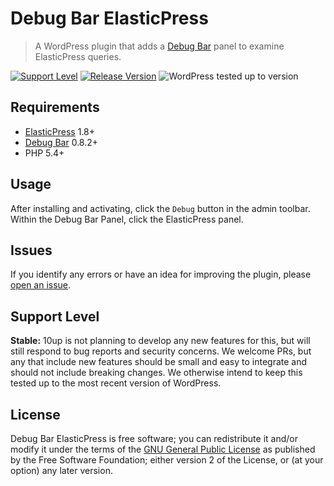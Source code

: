 # Debug Bar ElasticPress

> A WordPress plugin that adds a [Debug Bar](https://wordpress.org/plugins/debug-bar/) panel to examine ElasticPress queries.

[![Support Level](https://img.shields.io/badge/support-stable-blue.svg)](#support-level) [![Release Version](https://img.shields.io/github/tag/10up/debug-bar-elasticpress.svg?label=release)](https://github.com/10up/debug-bar-elasticpress/releases/latest) ![WordPress tested up to version](https://img.shields.io/badge/WordPress-v5.1%20tested-success.svg)

## Requirements

* [ElasticPress](https://wordpress.org/plugins/elasticpress/) 1.8+
* [Debug Bar](https://wordpress.org/plugins/debug-bar/) 0.8.2+
* PHP 5.4+

## Usage

After installing and activating, click the `Debug` button in the admin toolbar. Within the Debug Bar Panel, click the ElasticPress panel.

## Issues

If you identify any errors or have an idea for improving the plugin, please [open an issue](https://github.com/10up/debug-bar-elasticpress/issues?state=open).

## Support Level

**Stable:** 10up is not planning to develop any new features for this, but will still respond to bug reports and security concerns.  We welcome PRs, but any that include new features should be small and easy to integrate and should not include breaking changes.  We otherwise intend to keep this tested up to the most recent version of WordPress.

## License

Debug Bar ElasticPress is free software; you can redistribute it and/or modify it under the terms of the [GNU General Public License](http://www.gnu.org/licenses/gpl-2.0.html) as published by the Free Software Foundation; either version 2 of the License, or (at your option) any later version.
